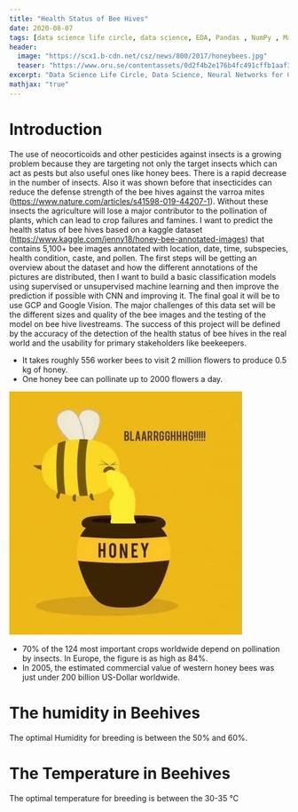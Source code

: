 ```yaml
---
title: "Health Status of Bee Hives"
date: 2020-08-07
tags: [data science life circle, data science, EDA, Pandas , NumPy , Matplotlib , Seaborn , sklearn, CNN, GCP]
header:
  image: "https://scx1.b-cdn.net/csz/news/800/2017/honeybees.jpg"
  teaser: "https://www.oru.se/contentassets/0d2f4b2e176b4fc491cffb1aaf34795a/bee.jpg"
excerpt: "Data Science Life Circle, Data Science, Neural Networks for Good"
mathjax: "true"
---
```


# Introduction

The use of neocorticoids and other pesticides against insects is a growing problem because they are targeting not only the target insects which can act as pests but also useful ones like honey bees. There is a rapid decrease in the number of insects. Also it was shown before that insecticides can reduce the defense strength of the bee hives against the varroa mites (https://www.nature.com/articles/s41598-019-44207-1). Without these insects the agriculture will lose a major contributor to the pollination of plants, which can lead to crop failures and famines.
I want to predict the health status of bee hives based on a kaggle dataset (https://www.kaggle.com/jenny18/honey-bee-annotated-images) that contains 5,100+ bee images annotated with location, date, time, subspecies, health condition, caste, and pollen. 
The first steps will be getting an overview about the dataset and how the different annotations of the pictures are distributed, then I want to build a basic classification models using supervised or unsupervised machine learning and then improve the prediction if possible with CNN and improving it. The final goal it will be to use GCP and Google Vision. The major challenges of this data set will be the different sizes and quality of the bee images and the testing of the model on bee hive livestreams.
The success of this project will be defined by the accuracy of the detection of the health status of bee hives in the real world and the usability for primary stakeholders like beekeepers. 


- It takes roughly 556 worker bees to visit 2 million flowers to produce 0.5 kg of honey.
- One honey bee can pollinate up to 2000 flowers a day.

![Alt Text](/images/2020-08-07-Health_Status_of_Bee_Hives/WhiteSoftGroundbeetle-small.gif)

- 70% of the 124 most important crops worldwide depend on pollination by insects. In Europe, the figure is as high as 84%.
- In 2005, the estimated commercial value of western honey bees was just under 200 billion US-Dollar worldwide.



# The humidity in Beehives

The optimal Humidity for breeding is between the 50% and 60%.



# The Temperature in Beehives

The optimal temperature for breeding is between the 30-35 °C




